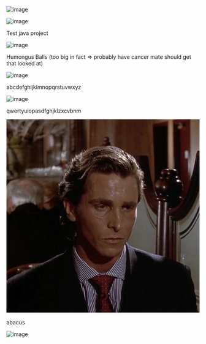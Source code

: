 ![image](https://github.com/user-attachments/assets/f52d07b9-5d66-4134-8ed0-b79e1bc8dfa4)

![image](https://i.pinimg.com/originals/6b/f3/6e/6bf36e44d5b5207cccc8335cdeaf5024.gif)

Test java project

![image](https://github.com/user-attachments/assets/a39f1ef9-121f-4d92-bef0-c322daf482ed)

Humongus Balls (too big in fact => probably have cancer mate should get that looked at)

![image](https://media.tenor.com/KrGPtslH9bUAAAAM/rock.gif)

abcdefghijklmnopqrstuvwxyz

![image](https://github.com/user-attachments/assets/c47c2a0e-4f86-48c3-b729-fda02f5c1e0c)

qwertyuiopasdfghjklzxcvbnm

![image](Pictures/patrick.jpg)

abacus

![image](https://media.tenor.com/SN9CUCLhmZ4AAAAM/7.gif)
